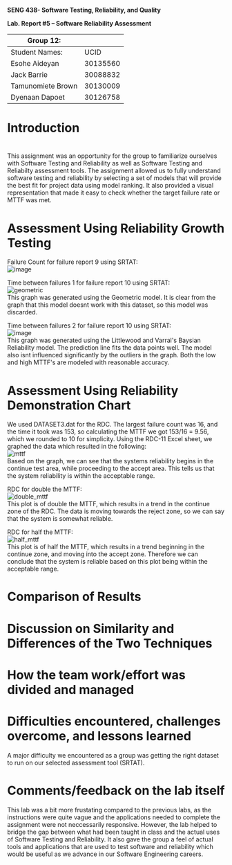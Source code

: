 **SENG 438- Software Testing, Reliability, and Quality**

**Lab. Report \#5 – Software Reliability Assessment**

| Group 12:            |               |
|-----------------     |---------------|
| Student Names:       |      UCID     |
| Esohe Aideyan        |    30135560   |
| Jack Barrie          |    30088832   |
| Tamunomiete Brown    |    30130009   |
| Dyenaan Dapoet       |    30126758   |

# Introduction

# 
This assignment was an opportunity for the group to familiarize ourselves with Software Testing and Reliability as well as Software Testing and Reliabilty assessment tools. The assignment allowed us to fully understand software testing and reliability by selecting a set of models that will provide the best fit for project data using model ranking. It also provided a visual representation that made it easy to check whether the target failure rate or MTTF was met. 

# Assessment Using Reliability Growth Testing 
Failure Count for failure report 9 using SRTAT:\
![image](https://user-images.githubusercontent.com/85323597/230689760-34ee4d0e-8d76-464d-9fad-50756c905675.png)

Time between failures 1 for failure report 10 using SRTAT:\
![geometric](https://user-images.githubusercontent.com/85323597/230697857-877ad988-a164-404a-8f2a-1a257eb5f056.png)\
This graph was generated using the Geometric model. It is clear from the graph that this model doesnt work with this dataset, so this model was discarded.

Time between failures 2 for failure report 10 using SRTAT:\
![image](https://user-images.githubusercontent.com/85323597/230689849-1bda4ac3-b294-45ea-b4b4-cddc83d9e18e.png)\
This graph was generated using the Littlewood and Varral's Baysian Reliability model. The prediction line fits the data points well. The model also isnt influenced significantly by the outliers in the graph. Both the low and high MTTF's are modeled with reasonable accuracy.


# Assessment Using Reliability Demonstration Chart 
We used DATASET3.dat for the RDC. The largest failure count was 16, and the time it took was 153, so calculating the MTTF we got 153/16 = 9.56, which we rounded to 10 for simplicity. Using the RDC-11 Excel sheet, we graphed the data which resulted in the following: \
![mttf](https://user-images.githubusercontent.com/85323597/230688329-254ded9f-fc7e-4fdf-8bc4-a6d65e078832.png)\
Based on the graph, we can see that the systems reliability begins in the continue test area, while proceeding to the accept area. This tells us that the system reliability is within the acceptable range. 

RDC for double the MTTF:\
![double_mttf](https://user-images.githubusercontent.com/85323597/230689332-535bb24a-a77c-4847-88a9-d3f91a6738b9.png)\
This plot is of double the MTTF, which results in a trend in the continue zone of the RDC. The data is moving towards the reject zone, so we can say that the system is somewhat reliable.   

RDC for half the MTTF:\
![half_mttf](https://user-images.githubusercontent.com/85323597/230689348-1f99ccfa-b16f-48b7-aa92-d0bb7bb7a7cf.png)\
This plot is of half the MTTF, which results in a trend beginning in the continue zone, and moving into the accept zone. Therefore we can conclude that the system is reliable based on this plot being within the acceptable range. 

# 

# Comparison of Results

# Discussion on Similarity and Differences of the Two Techniques

# How the team work/effort was divided and managed

# 

# Difficulties encountered, challenges overcome, and lessons learned
A major difficulty we encountered as a group was getting the right dataset to run on our selected assessment tool (SRTAT).

# Comments/feedback on the lab itself
This lab was a bit more frustating compared to the previous labs, as the instructions were quite vague and the applications needed to complete the assignment were not neccessarily responsive. However, the lab helped to bridge the gap between what had been taught in class and the actual uses of Software Testing and Reliability. It also gave the group a feel of actual tools and applications that are used to test software and reliability which would be useful as we advance in our Software Engineering careers.
